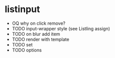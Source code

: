 # listinput

* OQ why on click remove?
* TODO input-wrapper style (see Listling assign)
* TODO on blur add item
* TODO render with template
* TODO set
* TODO options
